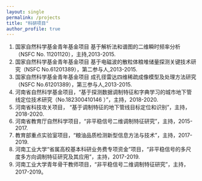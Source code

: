 ```yaml
---
layout: single
permalink: /projects
title: "科研项目"
author_profile: true
---
```


1. 国家自然科学基金青年基金项目 基于解析法和谱图的二维瞬时频率分析（NSFC No. 11201120），主持,2013-2015.
2. 国家自然科学基金青年基金项目 基于电磁波的散粒体粮堆储量探测关键技术研究（NSFC No.61201389），第二参与人,2013-2015.
3. 国家自然科学基金青年基金项目 成孔径雷达四维稀疏成像模型及处理方法研究（NSFC No.61201389），第三参与人,2013-2015.
4. 河南省自然科学基金项目，“基于探测数据调制特征和字典学习的城市地下管线定位技术研究（No.182300410146 ）”，主持，2018-2020.
5. 河南省科技攻关项目， “基于调制特征的地下管线目标定位和识别”，主持，2018-2020.
6. 河南省教育厅自然科学项目，“非平稳信号二维调制特征研究”，主持，2015-2017.
7. 教育部重点实验室项目，“粮油品质检测新型信息方法与技术”，主持，2017-2019.
8. 河南工业大学“省属高校基本科研业务费专项资金”项目，“非平稳信号的多尺度多方向调制特征研究及其应用”，主持，2017-2019.
9. 河南工业大学青年骨干教师项目，“非平稳信号二维调制特征研究”，主持，2017-2019。